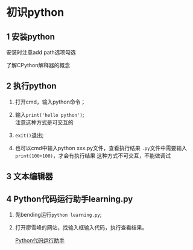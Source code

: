 # 初识python
## 1 安装python

安装时注意add path选项勾选

了解CPython解释器的概念

## 2 执行python
1. 打开cmd，输入python命令；

2. 输入`print('hello python')`;   
    注意这种方式是可交互的

3. `exit()`退出;

4. 也可以cmd中输入python xxx.py文件，查看执行结果
    `.py`文件中需要输入`print(100+100)`，才会有执行结果
    这种方式不可交互，不能做调试

## 3 文本编辑器 
## 4 Python代码运行助手learning.py
1. 先bending运行`python learning.py`;
2. 打开廖雪峰的网站，找输入框输入代码，执行查看结果。     

    [Python代码运行助手](https://www.liaoxuefeng.com/wiki/0014316089557264a6b348958f449949df42a6d3a2e542c000/001431643484137e38b44e5925440ec8b1e4c70f800b4e2000)    
